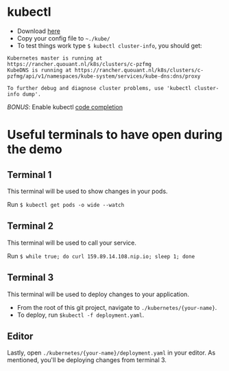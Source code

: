 # kubectl
* Download [here](https://kubernetes.io/docs/tasks/tools/install-kubectl/#install-kubectl)
* Copy your config file to `~./kube/`
* To test things work type `$ kubectl cluster-info`, you should get:
```
Kubernetes master is running at https://rancher.quouant.nl/k8s/clusters/c-pzfmg
KubeDNS is running at https://rancher.quouant.nl/k8s/clusters/c-pzfmg/api/v1/namespaces/kube-system/services/kube-dns:dns/proxy

To further debug and diagnose cluster problems, use 'kubectl cluster-info dump'.
```
*BONUS*: Enable kubectl [code completion](https://kubernetes.io/docs/tasks/tools/install-kubectl/#enabling-shell-autocompletion)

# Useful terminals to have open during the demo
## Terminal 1
This terminal will be used to show changes in your pods.

Run `$ kubectl get pods -o wide --watch`

## Terminal 2
This terminal will be used to call your service.

Run `$ while true; do curl 159.89.14.108.nip.io; sleep 1; done`

## Terminal 3
This terminal will be used to deploy changes to your application.
* From the root of this git project, navigate to `./kubernetes/{your-name}`.
* To deploy, run `$kubectl -f deployment.yaml`.

## Editor
Lastly, open `./kubernetes/{your-name}/deployment.yaml` in your editor. As mentioned, you'll be deploying changes from terminal 3.
